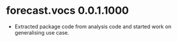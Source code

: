 # forecast.vocs 0.0.1.1000

* Extracted package code from analysis code and started work on generalising use case.